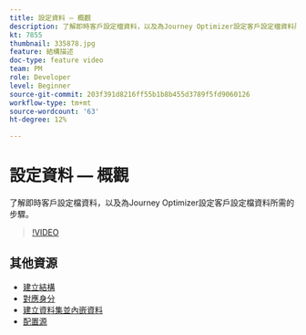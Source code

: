 ```yaml
---
title: 設定資料 — 概觀
description: 了解即時客戶設定檔資料，以及為Journey Optimizer設定客戶設定檔資料所需的步驟。
kt: 7855
thumbnail: 335878.jpg
feature: 結構描述
doc-type: feature video
team: PM
role: Developer
level: Beginner
source-git-commit: 203f391d8216ff55b1b8b455d3789f5fd9060126
workflow-type: tm+mt
source-wordcount: '63'
ht-degree: 12%

---
```



# 設定資料 — 概觀

了解即時客戶設定檔資料，以及為Journey Optimizer設定客戶設定檔資料所需的步驟。

>[!VIDEO](https://video.tv.adobe.com/v/335878?quality=12)

## 其他資源

* [建立結構](/help/set-up-data/create-schema.md)
* [對應身分](/help/set-up-data/map-identities.md)
* [建立資料集並內嵌資料](/help/set-up-data/create-datasets-and-ingest-data.md)
* [配置源](/help/set-up-data/configure-data-sources.md)

